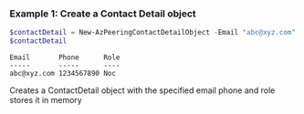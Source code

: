 ### Example 1: Create a Contact Detail object
```powershell
$contactDetail = New-AzPeeringContactDetailObject -Email "abc@xyz.com" -Phone 1234567890 -Role "Noc"
$contactDetail
```

```output
Email       Phone      Role
-----       -----      ----
abc@xyz.com 1234567890 Noc
```

Creates a ContactDetail object with the specified email phone and role stores it in memory

